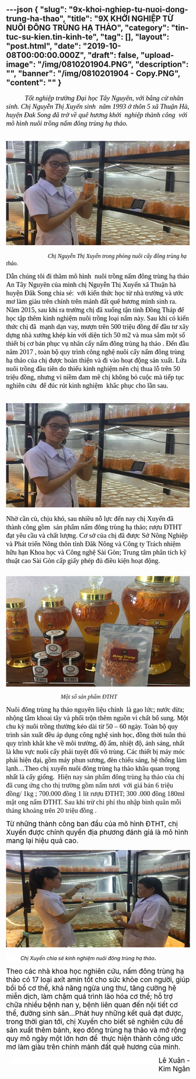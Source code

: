 ---json
{
    "slug": "9x-khoi-nghiep-tu-nuoi-dong-trung-ha-thao",
    "title": "9X KHỞI NGHIỆP TỪ NUÔI ĐÔNG TRÙNG HẠ THẢO",
    "category": "tin-tuc-su-kien.tin-kinh-te",
    "tag": [],
    "layout": "post.html",
    "date": "2019-10-08T00:00:00.000Z",
    "draft": false,
    "upload-image": "/img/0810201904.PNG",
    "description": "",
    "banner": "/img/0810201904 - Copy.PNG",
    "__content__": ""
}
---
<p><em><span style="font-size:14.0pt"><span style="font-family:&quot;Times New Roman&quot;,&quot;serif&quot;"><span style="color:black">&nbsp;&nbsp;&nbsp;&nbsp;&nbsp;&nbsp;&nbsp;&nbsp;&nbsp; &nbsp;Tốt nghiệp trường Đại học T&acirc;y Nguy&ecirc;n, với bằng cử nh&acirc;n sinh. Chị Nguyễn Thị Xuyến sinh&nbsp; năm 1993 ở th&ocirc;n 5 x&atilde; Thuận H&agrave;, huyện Đak Song đ&atilde; trở về qu&ecirc; hương khởi&nbsp; nghiệp th&agrave;nh c&ocirc;ng&nbsp; với m&ocirc; h&igrave;nh nu&ocirc;i trồng nấm đ&ocirc;ng tr&ugrave;ng hạ thảo.</span></span></span></em></p>

<p><em><span style="font-size:14.0pt"><span style="font-family:&quot;Times New Roman&quot;,&quot;serif&quot;"><span style="color:black">&nbsp; &nbsp; &nbsp; &nbsp; &nbsp;&nbsp;<img alt="" src="/img/0810201901.PNG" /></span></span></span></em></p>

<p><em>&nbsp;&nbsp;&nbsp;&nbsp;&nbsp;&nbsp;&nbsp;&nbsp;&nbsp;&nbsp;&nbsp;&nbsp;&nbsp;&nbsp;&nbsp;&nbsp;&nbsp;&nbsp;&nbsp;&nbsp;&nbsp;&nbsp;&nbsp;&nbsp;&nbsp;&nbsp;&nbsp;&nbsp; </em><em><span style="font-size:12.0pt"><span style="font-family:&quot;Times New Roman&quot;,&quot;serif&quot;"><span style="color:black">Chị Nguyễn Thị Xuyến trong ph&ograve;ng nu&ocirc;i cấy đ&ocirc;ng tr&ugrave;ng hạ thảo.</span></span></span></em></p>

<p><span style="font-size:14.0pt"><span style="font-family:&quot;Times New Roman&quot;,&quot;serif&quot;"><span style="color:black">Dẫn ch&uacute;ng t&ocirc;i đi thăm m&ocirc; h&igrave;nh &nbsp;nu&ocirc;i trồng nấm đ&ocirc;ng tr&ugrave;ng hạ thảo An T&acirc;y Nguy&ecirc;n của m&igrave;nh chị Nguyễn Thị Xuyến x&atilde; Thuận h&agrave; huyện Đăk Song chia sẻ: &nbsp;với kiến thức học từ nh&agrave; trường v&agrave; ước mơ l&agrave;m gi&agrave;u tr&ecirc;n ch&iacute;nh tr&ecirc;n mảnh đất qu&ecirc; hương m&igrave;nh sinh ra. Năm 2015, sau khi ra trường chị đ&atilde; xuống tận tỉnh Đồng Th&aacute;p để học tập th&ecirc;m kinh nghiệm nu&ocirc;i trồng loại nấm n&agrave;y. Sau khi c&oacute; kiến thức chị đ&atilde;&nbsp; mạnh dạn vay, mượn tr&ecirc;n 500 triệu đồng để đầu tư<span style="background-color:white"> x&acirc;y dựng nh&agrave; xưởng</span> kh&eacute;p k&iacute;n với diện t&iacute;ch 50 m2 <span style="background-color:white">v&agrave; mua sắm một số thiết bị cơ bản phục vụ nh&acirc;n cấy nấm đ&ocirc;ng tr&ugrave;ng hạ thảo . Đến đầu năm 2017 , to&agrave;n bộ quy tr&igrave;nh c&ocirc;ng nghệ nu&ocirc;i cấy nấm đ&ocirc;ng tr&ugrave;ng hạ thảo của chị được ho&agrave;n thiện v&agrave; đi v&agrave;o hoạt động sản xuất.</span> Lứa nu&ocirc;i trồng đầu ti&ecirc;n do thiếu kinh nghiệm n&ecirc;n chị thua lỗ tr&ecirc;n 50 triệu đồng, nhưng v&igrave; niềm đam m&ecirc; chị kh&ocirc;ng bỏ cuộc m&agrave; tiếp tục nghi&ecirc;n cứu &nbsp;để đ&uacute;c r&uacute;t kinh nghiệm &nbsp;khắc phục cho lần sau.<strong> </strong></span></span></span></p>

<p><strong><span style="font-size:14.0pt"><span style="font-family:&quot;Times New Roman&quot;,&quot;serif&quot;"><span style="color:black">&nbsp; &nbsp; &nbsp; &nbsp; &nbsp; &nbsp; &nbsp; &nbsp; &nbsp; &nbsp;<img alt="" src="/img/0810201901.PNG" /></span></span></span></strong></p>

<p><span style="font-size:14.0pt"><span style="font-family:&quot;Times New Roman&quot;,&quot;serif&quot;"><span style="color:black">Nhờ cần c&ugrave;, chịu kh&oacute;, sau nhiều nỗ lực đến nay chị Xuyến đ&atilde; th&agrave;nh c&ocirc;ng gồm&nbsp; s<span style="background-color:white">ản phẩm nấm đ&ocirc;ng tr&ugrave;ng hạ thảo; rượu ĐTHT đạt y&ecirc;u cầu v&agrave; chất lượng. Cơ sở của chị đ&atilde; được Sở N&ocirc;ng Nghiệp v&agrave; Ph&aacute;t triển N&ocirc;ng th&ocirc;n tỉnh Đăk N&ocirc;ng v&agrave; C&ocirc;ng ty Tr&aacute;ch nhiệm hữu hạn Khoa học v&agrave; C&ocirc;ng nghệ S&agrave;i G&ograve;n; Trung t&acirc;m ph&acirc;n t&iacute;ch kỹ thuật cao S&agrave;i G&ograve;n cấp giấy ph&eacute;p đủ điều kiện hoạt động.</span></span></span></span></p>

<p>&nbsp;&nbsp;&nbsp;&nbsp;&nbsp;&nbsp;&nbsp;&nbsp;&nbsp;&nbsp;<img alt="" src="/img/0810201903.PNG" /></p>

<p>&nbsp;&nbsp;&nbsp;&nbsp;&nbsp;&nbsp;&nbsp;&nbsp;&nbsp;&nbsp;&nbsp;&nbsp;&nbsp;&nbsp;&nbsp;&nbsp;&nbsp;&nbsp; &nbsp;&nbsp;&nbsp;&nbsp;&nbsp;&nbsp;&nbsp;&nbsp;&nbsp;&nbsp;&nbsp;&nbsp;&nbsp;&nbsp;&nbsp;&nbsp;&nbsp;&nbsp; <em><span style="font-size:12.0pt"><span style="background-color:white"><span style="font-family:&quot;Times New Roman&quot;,&quot;serif&quot;"><span style="color:#111111">Một số sản phẩm ĐTHT </span></span></span></span></em></p>

<p><span style="font-size:14.0pt"><span style="font-family:&quot;Times New Roman&quot;,&quot;serif&quot;"><span style="color:black">Nu&ocirc;i đ&ocirc;ng tr&ugrave;ng hạ thảo nguy&ecirc;n liệu ch&iacute;nh <span style="background-color:white">&nbsp;l&agrave; gạo lức; nước dừa; nhộng tằm khoai t&acirc;y v&agrave; phối trộn th&ecirc;m nguồn vi chất bổ sung. Một chu kỳ nu&ocirc;i trồng thường k&eacute;o d&agrave;i từ 50 &ndash; 60 ng&agrave;y. To&agrave;n bộ quy tr&igrave;nh sản xuất đều &aacute;p dụng c&ocirc;ng nghệ sinh học, đồng thời tu&acirc;n thủ quy tr&igrave;nh khắt khe về m&ocirc;i trường, độ ẩm, nhiệt độ, &aacute;nh s&aacute;ng, nhất l&agrave; khu vực nu&ocirc;i cấy phải tuyệt đối v&ocirc; tr&ugrave;ng. C&aacute;c thiết bị m&aacute;y m&oacute;c phải hiện đại, gồm m&aacute;y phun sương, đ&egrave;n chiếu s&aacute;ng, hệ thống l&agrave;m lạnh&hellip;Theo chị xuyến nu&ocirc;i đ&ocirc;ng tr&ugrave;ng hạ thảo kh&acirc;u quan trọng nhất l&agrave; cấy giống.&nbsp; </span></span></span></span><span style="font-size:14.0pt"><span style="background-color:white"><span style="font-family:&quot;Times New Roman&quot;,&quot;serif&quot;"><span style="color:#111111">Hiện nay sản phẩm đ&ocirc;ng tr&ugrave;ng hạ thảo của chị đ&atilde; cung ứng cho thị trường gồm nấm tươi&nbsp; với gi&aacute; b&aacute;n 6 triệu đồng/ 1kg ; 700.000 đồng 1 l&iacute;t rượu ĐTHT; 300 .000 đồng 180ml mật ong nấm ĐTHT. Sau khi trừ chi ph&iacute; thu nhập b&igrave;nh qu&acirc;n mỗi th&aacute;ng khoảng tr&ecirc;n 20 triệu đồng . </span></span></span></span></p>

<p><span style="background-color:white"><span style="font-size:14.0pt"><span style="color:black">Từ những th&agrave;nh c&ocirc;ng ban đầu của m&ocirc; h&igrave;nh ĐTHT, chị Xuyến được ch&iacute;nh quyền địa phương đ&aacute;nh gi&aacute; l&agrave; m&ocirc; h&igrave;nh mang lại hiệu quả cao.</span></span></span></p>

<p><img alt="" src="/img/0810201904.PNG" /></p>

<p><span style="background-color:white">&nbsp;&nbsp;&nbsp;&nbsp;&nbsp;&nbsp;&nbsp;&nbsp;&nbsp; <em><span style="color:black">Chị Xuyến chia sẻ kinh nghiệm nu&ocirc;i đ&ocirc;ng tr&ugrave;ng hạ thảo</span></em><span style="font-size:14.0pt"><span style="color:black">.</span></span></span></p>

<p><span style="background-color:white"><span style="font-size:14.0pt"><span style="background-color:white"><span style="color:black">Theo c&aacute;c nh&agrave; khoa học nghi&ecirc;n cứu, nấm đ&ocirc;ng tr&ugrave;ng hạ thảo c&oacute; 17 loại ax&iacute;t amin tốt cho sức khỏe con người, gi&uacute;p bồi bổ cơ thể, khả năng ngừa ung thư, tăng cường hệ miễn dịch, l&agrave;m chậm qu&aacute; tr&igrave;nh l&atilde;o h&oacute;a cơ thể; hỗ trợ chữa nhiều bệnh nan y, bệnh li&ecirc;n quan đến nội tiết cơ thể, đường sinh sản&hellip;</span></span></span><span style="font-size:14.0pt"><span style="color:black">Ph&aacute;t huy những kết quả đạt được, trong thời gian tới, chị Xuyến cho biết sẽ nghi&ecirc;n cứu để sản xuất th&ecirc;m b&aacute;nh, kẹo đ&ocirc;ng tr&ugrave;ng hạ thảo v&agrave; mở rộng quy m&ocirc; ng&agrave;y một lớn hơn để &nbsp;thực hiện th&agrave;nh c&ocirc;ng ước mơ l&agrave;m gi&agrave;u tr&ecirc;n ch&iacute;nh mảnh đất qu&ecirc; hương của m&igrave;nh. </span></span></span></p>

<p style="text-align:right"><span style="background-color:white"><span style="font-size:14.0pt"><span style="color:black">&nbsp;&nbsp;&nbsp;&nbsp;&nbsp;&nbsp;&nbsp;&nbsp;&nbsp;&nbsp;&nbsp;&nbsp;&nbsp;&nbsp;&nbsp;&nbsp;&nbsp;&nbsp;&nbsp;&nbsp;&nbsp;&nbsp;&nbsp;&nbsp;&nbsp;&nbsp;&nbsp;&nbsp;&nbsp;&nbsp;&nbsp;&nbsp;&nbsp;&nbsp;&nbsp;&nbsp;&nbsp;&nbsp;&nbsp;&nbsp;&nbsp;&nbsp;&nbsp;&nbsp;&nbsp;&nbsp;&nbsp;&nbsp;&nbsp;&nbsp;&nbsp;&nbsp;&nbsp;&nbsp;&nbsp;&nbsp;&nbsp;&nbsp;&nbsp;&nbsp;&nbsp;&nbsp;&nbsp;&nbsp;&nbsp;&nbsp;&nbsp;&nbsp;&nbsp;&nbsp;&nbsp;&nbsp;&nbsp;&nbsp;&nbsp;&nbsp; L&ecirc; Xu&acirc;n - Kim Ng&acirc;n</span></span></span></p>
